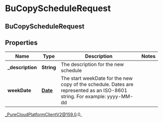# BuCopyScheduleRequest

## BuCopyScheduleRequest

## Properties

|Name | Type | Description | Notes|
|------------ | ------------- | ------------- | -------------|
| **_description** | **String** | The description for the new schedule | |
| **weekDate** | [**Date**](Date) | The start weekDate for the new copy of the schedule. Dates are represented as an ISO-8601 string. For example: yyyy-MM-dd | |



_PureCloudPlatformClientV2@159.0.0_
